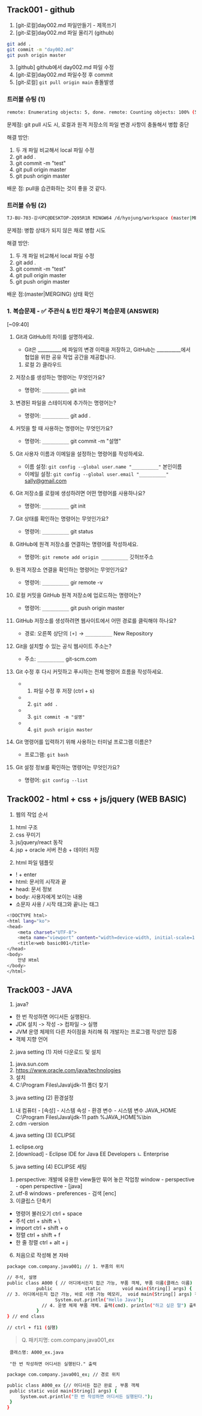 ## Track001 -  github

1. [git-로컬]day002.md 파일만들기 - 제목쓰기
2. [git-로컬]day002.md 파일 올리기 (github)
```bash
git add .
git commit -m "day002.md"
git push origin master
```
3. [github] github에서 day002.md 파일 수정
4. [git-로컬]day002.md 파일수정 후 commit
5. [git-로컬] `git pull origin main` 충돌발생

### 트러블 슈팅 (1)
```bash
remote: Enumerating objects: 5, done. remote: Counting objects: 100% (5/5), done. remote: Compressing objects: 100% (3/3), done. remote: Total 3 (delta 1), reused 0 (delta 0), pack-reused 0 (from 0) Unpacking objects: 100% (3/3), 945 bytes | 14.00 KiB/s, done. From https://github.com/kangseoyun-s/fullstack_seohyun * branch master -> FETCH_HEAD d0573ed..473daaf master -> origin/master error: Your local changes to the following files would be overwritten by merge: day002.md Please commit your changes or stash them before you merge. Aborting Merge with strategy ort failed.
```

문제점: git pull 시도 시, 로컬과 원격 저장소의 파일 변경 사항이 충돌해서 병합 중단

해결 방안:
1) 두 개 파일 비교해서 local 파일 수정
2) git add .
3) git commit -m "test"
4) git pull origin master
5) git push origin master

배운 점: pull을 습관화하는 것이 좋을 것 같다.
### 트러블 슈팅 (2)

```bash
TJ-BU-703-강사PC@DESKTOP-2Q95R1R MINGW64 /d/hyojung/workspace (master|MERGING) $ git pull origin master error: You have not concluded your merge (MERGE_HEAD exists). hint: Please, commit your changes before merging. fatal: Exiting because of unfinished merge.
```

문제점: 병합 상태가 되지 않은 채로 병합 시도

해결 방안:
1) 두 개 파일 비교해서 local 파일 수정
2) git add .
3) git commit -m "test"
4) git pull origin master
5) git push origin master

배운 점:(master|MERGING) 상태 확인
### 1. 복습문제 - ✅ 주관식 & 빈칸 채우기 복습문제 (ANSWER)
[~09:40]
1. Git과 GitHub의 차이를 설명하세요.  
   - Git은 __________에 파일의 변경 이력을 저장하고, 
     GitHub는 __________에서 협업을 위한 공유 작업 공간을 제공합니다.

   1) 로컬    2) 클라우드

2. 저장소를 생성하는 명령어는 무엇인가요?  
   - 명령어: `__________`
    git init 

3. 변경된 파일을 스테이지에 추가하는 명령어는?  
   - 명령어: `__________`
    git  add .

4. 커밋을 할 때 사용하는 명령어는 무엇인가요?  
   - 명령어: `__________`
   git  commit  -m  "설명"

5. Git 사용자 이름과 이메일을 설정하는 명령어를 작성하세요.  
   - 이름 설정: `git config --global user.name "__________"`  본인이름
   - 이메일 설정: `git config --global user.email "__________"` sally@gmail.com

6. Git 저장소를 로컬에 생성하려면 어떤 명령어를 사용하나요?  
   - 명령어: `__________`
   git init

7. Git 상태를 확인하는 명령어는 무엇인가요?  
   - 명령어: `__________`
   git status


8. GitHub에 원격 저장소를 연결하는 명령어를 작성하세요.  
   - 명령어: `git remote add origin __________`
                                   깃허브주소

9. 원격 저장소 연결을 확인하는 명령어는 무엇인가요?  
   - 명령어: `__________`
   gir remote  -v

10. 로컬 커밋을 GitHub 원격 저장소에 업로드하는 명령어는?  
    - 명령어: `__________`
   git push origin master

11. GitHub 저장소를 생성하려면 웹사이트에서 어떤 경로를 클릭해야 하나요?  
    - 경로: 오른쪽 상단의 `[+]` → `__________`
    New Repository

12. Git을 설치할 수 있는 공식 웹사이트 주소는?  
    - 주소: `__________`
    git-scm.com

13. Git 수정 후 다시 커밋하고 푸시하는 전체 명령어 흐름을 작성하세요.  
    - 1) 파일 수정 후 저장 (ctrl + s)  
    - 2) `git add .`  
    - 3) `git commit -m "설명"`    
    - 4) `git push origin master`

14. Git 명령어를 입력하기 위해 사용하는 터미널 프로그램 이름은?  
    - 프로그램: `git bash`

15. Git 설정 정보를 확인하는 명령어는 무엇인가요?  
    - 명령어: `git config --list`
 




 
## Track002 - html + css + js/jquery (WEB BASIC) 
1. 웹의 작업 순서
 1) html 구조
 2) css 꾸미기
 3) js/jquery/react 동작
 4) jsp + oracle 서버 전송 + 데이터 저장

2. html 파일 템플릿
- ! + enter
- html: 문서의 시작과 끝
- head: 문서 정보
- body: 사용자에게 보이는 내용
- 소문자 사용 / 시작 태그와 끝나는 태그

```bash
<!DOCTYPE html>
<html lang="ko">
<head>
    <meta charset="UTF-8">
    <meta name="viewport" content="width=device-width, initial-scale=1.0">
    <title>web basic001</title>
</head>
<body>
    안녕 Html
</body>
</html>
```

 
## Track003 - JAVA

1. java?
- 한 번 작성하면 어디서든 실행된다.
- JDK 설치 -> 작성 -> 컴파일 -> 실행
- JVM 운영 체제의 다른 차이점을 처리해 줘 개발자는 프로그램 작성만 집중
- 객체 지향 언어



2. java setting (1) 자바 다운로드 및 설치
 1) java.sun.com
 2) https://www.oracle.com/java/technologies
 3) 설치
 4) C:\Program Files\Java\jdk-11 폴더 찾기

3. java setting (2) 환경설정
 1) 내 컴퓨터 - [속성] - 시스템 속성 - 환경 변수 - 시스템 변수
    JAVA_HOME         C:\Program Files\Java\jdk-11
    path               %JAVA_HOME%\bin
 2) cdm -version

4. java setting (3) ECLIPSE
 1) eclipse.org
 2) [download] - Eclipse IDE for Java EE Developers
  ㄴ Enterprise
5. java setting (4) ECLIPSE 세팅
 1) perspective: 개발에 유용한 view들만 묶어 놓은 작업창
    window - perspective - open perspective - [java]
 2) utf-8
    windows - preferences - 검색 [enc]
 3) 이클립스 단축키
   - 명령어 불러오기 ctrl + space
   - 주석          ctrl + shift + \
   - import       ctrl + shift + o
   - 정렬          ctrl + shift + f
   - 한 줄 정렬     ctrl + alt + j
6. 처음으로 작성해 본 자바
```bash
package com.company.java001; // 1. 부품의 위치

// 주석, 설명
public class A000 { // 어디에서든지 접근 가능, 부품 객체, 부품 이름(클래스 이름)
           public            static        void main(String[] args) {
// 3. 어디에서든지 접근 가능, 바로 사용 가능 메모리,  void main(String[] args) 전원 버튼 이름
        		  System.out.println("Hello Java");
        	 // 4. 운영 체제 부품 객체. 출력(cmd). println("하고 싶은 말") 출력
           }
} // end class
  
// ctrl + f11 (실행)
```  
> Q. 패키지명: com.company.java001_ex
     
     클래스명: A000_ex.java
     
     "한 번 작성하면 어디서든 실행된다." 출력
```bash
package com.company.java001_ex; // 경로 위치

public class A000_ex {// 어디서든 접근 완료 , 부품 객체
 public static void main(String[] args) {
	 System.out.println("한 번 작성하면 어디서든 실행된다.");
 }
}
```     

